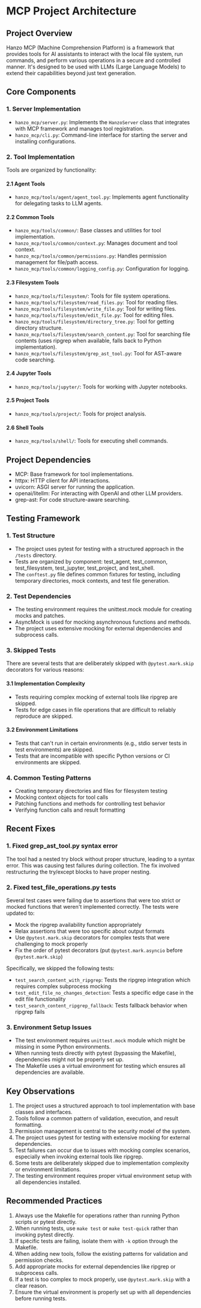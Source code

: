 # MCP Project Architecture

## Project Overview
Hanzo MCP (Machine Comprehension Platform) is a framework that provides tools for AI assistants to interact with the local file system, run commands, and perform various operations in a secure and controlled manner. It's designed to be used with LLMs (Large Language Models) to extend their capabilities beyond just text generation.

## Core Components

### 1. Server Implementation
- `hanzo_mcp/server.py`: Implements the `HanzoServer` class that integrates with MCP framework and manages tool registration.
- `hanzo_mcp/cli.py`: Command-line interface for starting the server and installing configurations.

### 2. Tool Implementation
Tools are organized by functionality:

#### 2.1 Agent Tools
- `hanzo_mcp/tools/agent/agent_tool.py`: Implements agent functionality for delegating tasks to LLM agents.

#### 2.2 Common Tools
- `hanzo_mcp/tools/common/`: Base classes and utilities for tool implementation.
- `hanzo_mcp/tools/common/context.py`: Manages document and tool context.
- `hanzo_mcp/tools/common/permissions.py`: Handles permission management for file/path access.
- `hanzo_mcp/tools/common/logging_config.py`: Configuration for logging.

#### 2.3 Filesystem Tools
- `hanzo_mcp/tools/filesystem/`: Tools for file system operations.
- `hanzo_mcp/tools/filesystem/read_files.py`: Tool for reading files.
- `hanzo_mcp/tools/filesystem/write_file.py`: Tool for writing files.
- `hanzo_mcp/tools/filesystem/edit_file.py`: Tool for editing files.
- `hanzo_mcp/tools/filesystem/directory_tree.py`: Tool for getting directory structure.
- `hanzo_mcp/tools/filesystem/search_content.py`: Tool for searching file contents (uses ripgrep when available, falls back to Python implementation).
- `hanzo_mcp/tools/filesystem/grep_ast_tool.py`: Tool for AST-aware code searching.

#### 2.4 Jupyter Tools
- `hanzo_mcp/tools/jupyter/`: Tools for working with Jupyter notebooks.

#### 2.5 Project Tools
- `hanzo_mcp/tools/project/`: Tools for project analysis.

#### 2.6 Shell Tools
- `hanzo_mcp/tools/shell/`: Tools for executing shell commands.

## Project Dependencies
- MCP: Base framework for tool implementations.
- httpx: HTTP client for API interactions.
- uvicorn: ASGI server for running the application.
- openai/litellm: For interacting with OpenAI and other LLM providers.
- grep-ast: For code structure-aware searching.

## Testing Framework

### 1. Test Structure
- The project uses pytest for testing with a structured approach in the `/tests` directory.
- Tests are organized by component: test_agent, test_common, test_filesystem, test_jupyter, test_project, and test_shell.
- The `conftest.py` file defines common fixtures for testing, including temporary directories, mock contexts, and test file generation.

### 2. Test Dependencies
- The testing environment requires the unittest.mock module for creating mocks and patches.
- AsyncMock is used for mocking asynchronous functions and methods.
- The project uses extensive mocking for external dependencies and subprocess calls.

### 3. Skipped Tests
There are several tests that are deliberately skipped with `@pytest.mark.skip` decorators for various reasons:

#### 3.1 Implementation Complexity
- Tests requiring complex mocking of external tools like ripgrep are skipped.
- Tests for edge cases in file operations that are difficult to reliably reproduce are skipped.

#### 3.2 Environment Limitations
- Tests that can't run in certain environments (e.g., stdio server tests in test environments) are skipped.
- Tests that are incompatible with specific Python versions or CI environments are skipped.

### 4. Common Testing Patterns
- Creating temporary directories and files for filesystem testing
- Mocking context objects for tool calls
- Patching functions and methods for controlling test behavior
- Verifying function calls and result formatting

## Recent Fixes

### 1. Fixed grep_ast_tool.py syntax error
The tool had a nested try block without proper structure, leading to a syntax error. This was causing test failures during collection. The fix involved restructuring the try/except blocks to have proper nesting.

### 2. Fixed test_file_operations.py tests
Several test cases were failing due to assertions that were too strict or mocked functions that weren't implemented correctly. The tests were updated to:
- Mock the ripgrep availability function appropriately
- Relax assertions that were too specific about output formats
- Use `@pytest.mark.skip` decorators for complex tests that were challenging to mock properly
- Fix the order of pytest decorators (put `@pytest.mark.asyncio` before `@pytest.mark.skip`)

Specifically, we skipped the following tests:
- `test_search_content_with_ripgrep`: Tests the ripgrep integration which requires complex subprocess mocking
- `test_edit_file_no_changes_detection`: Tests a specific edge case in the edit file functionality
- `test_search_content_ripgrep_fallback`: Tests fallback behavior when ripgrep fails

### 3. Environment Setup Issues
- The test environment requires `unittest.mock` module which might be missing in some Python environments.
- When running tests directly with pytest (bypassing the Makefile), dependencies might not be properly set up.
- The Makefile uses a virtual environment for testing which ensures all dependencies are available.

## Key Observations
1. The project uses a structured approach to tool implementation with base classes and interfaces.
2. Tools follow a common pattern of validation, execution, and result formatting.
3. Permission management is central to the security model of the system.
4. The project uses pytest for testing with extensive mocking for external dependencies.
5. Test failures can occur due to issues with mocking complex scenarios, especially when invoking external tools like ripgrep.
6. Some tests are deliberately skipped due to implementation complexity or environment limitations.
7. The testing environment requires proper virtual environment setup with all dependencies installed.

## Recommended Practices
1. Always use the Makefile for operations rather than running Python scripts or pytest directly.
2. When running tests, use `make test` or `make test-quick` rather than invoking pytest directly.
3. If specific tests are failing, isolate them with `-k` option through the Makefile.
4. When adding new tools, follow the existing patterns for validation and permission checks.
5. Add appropriate mocks for external dependencies like ripgrep or subprocess calls.
6. If a test is too complex to mock properly, use `@pytest.mark.skip` with a clear reason.
7. Ensure the virtual environment is properly set up with all dependencies before running tests.
